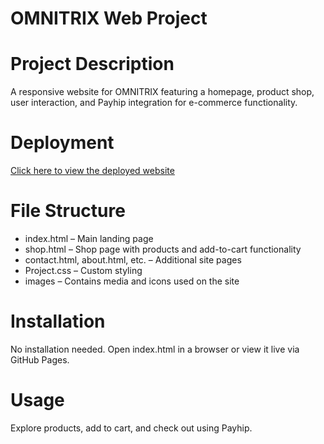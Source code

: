 # OMNITRIX Web Project

# Project Description
A responsive website for OMNITRIX featuring a homepage, product shop, user interaction, and Payhip integration for e-commerce functionality.

# Deployment
[Click here to view the deployed website](https://deedai-mo.github.io/Web-project-CS2100/)

# File Structure
- index.html – Main landing page
- shop.html – Shop page with products and add-to-cart functionality
- contact.html, about.html, etc. – Additional site pages
- Project.css – Custom styling
- images – Contains media and icons used on the site

# Installation
No installation needed. Open index.html in a browser or view it live via GitHub Pages.

# Usage
Explore products, add to cart, and check out using Payhip.

